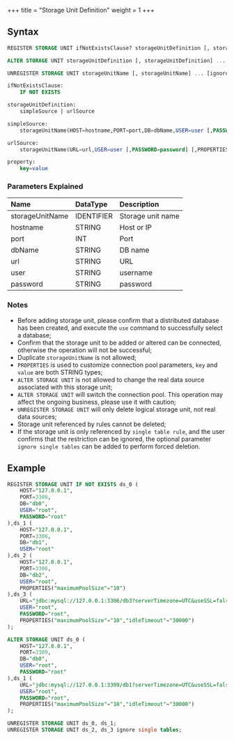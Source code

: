 +++
title = "Storage Unit Definition"
weight = 1
+++

## Syntax

```sql
REGISTER STORAGE UNIT ifNotExistsClause? storageUnitDefinition [, storageUnitDefinition] ...

ALTER STORAGE UNIT storageUnitDefinition [, storageUnitDefinition] ...

UNREGISTER STORAGE UNIT storageUnitName [, storageUnitName] ... [ignore single tables]

ifNotExistsClause:
    IF NOT EXISTS

storageUnitDefinition:
    simpleSource | urlSource

simpleSource:
    storageUnitName(HOST=hostname,PORT=port,DB=dbName,USER=user [,PASSWORD=password] [,PROPERTIES(property [,property]) ...])

urlSource:
    storageUnitName(URL=url,USER=user [,PASSWORD=password] [,PROPERTIES(property [,property]) ...])

property:
    key=value
```

### Parameters Explained

| Name             | DataType   | Description       |
|:-----------------|:-----------|:------------------|
| storageUnitName  | IDENTIFIER | Storage unit name |
| hostname         | STRING     | Host or IP        |
| port             | INT        | Port              |
| dbName           | STRING     | DB name           |
| url              | STRING     | URL               |
| user             | STRING     | username          |
| password         | STRING     | password          |

### Notes

- Before adding storage unit, please confirm that a distributed database has been created, and execute the `use` command to successfully select a database;
- Confirm that the storage unit to be added or altered can be connected, otherwise the operation will not be successful;
- Duplicate `storageUnitName` is not allowed;
- `PROPERTIES` is used to customize connection pool parameters, `key` and `value` are both STRING types;
- `ALTER STORAGE UNIT` is not allowed to change the real data source associated with this storage unit;
- `ALTER STORAGE UNIT` will switch the connection pool. This operation may affect the ongoing business, please use it with caution;
- `UNREGISTER STORAGE UNIT` will only delete logical storage unit, not real data sources;
- Storage unit referenced by rules cannot be deleted;
- If the storage unit is only referenced by `single table rule`, and the user confirms that the restriction can be ignored, the optional parameter `ignore single tables` can be added to perform forced deletion.

## Example

```sql
REGISTER STORAGE UNIT IF NOT EXISTS ds_0 (
    HOST="127.0.0.1",
    PORT=3306,
    DB="db0",
    USER="root",
    PASSWORD="root"
),ds_1 (
    HOST="127.0.0.1",
    PORT=3306,
    DB="db1",
    USER="root"
),ds_2 (
    HOST="127.0.0.1",
    PORT=3306,
    DB="db2",
    USER="root",
    PROPERTIES("maximumPoolSize"="10")
),ds_3 (
    URL="jdbc:mysql://127.0.0.1:3306/db3?serverTimezone=UTC&useSSL=false",
    USER="root",
    PASSWORD="root",
    PROPERTIES("maximumPoolSize"="10","idleTimeout"="30000")
);

ALTER STORAGE UNIT ds_0 (
    HOST="127.0.0.1",
    PORT=3309,
    DB="db0",
    USER="root",
    PASSWORD="root"
),ds_1 (
    URL="jdbc:mysql://127.0.0.1:3309/db1?serverTimezone=UTC&useSSL=false",
    USER="root",
    PASSWORD="root",
    PROPERTIES("maximumPoolSize"="10","idleTimeout"="30000")
);

UNREGISTER STORAGE UNIT ds_0, ds_1;
UNREGISTER STORAGE UNIT ds_2, ds_3 ignore single tables;
```
